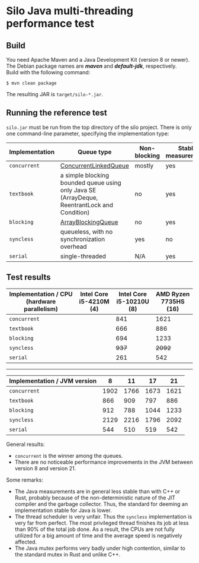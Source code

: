# Silo Java multi-threading performance test

## Build

You need Apache Maven and a Java Development Kit (version 8 or newer). The Debian package names are ***maven*** and ***default-jdk***, respectively.  
Build with the following command:

`$ mvn clean package`

The resulting JAR is `target/silo-*.jar`.

## Running the reference test

`silo.jar` must be run from the top directory of the silo project. There is only one command-line parameter, specifying the implementation type:

| Implementation | Queue type | Non-blocking | Stable measurements |
|---|---|---|---|
| `concurrent` | [ConcurrentLinkedQueue](https://docs.oracle.com/en/java/javase/21/docs/api/java.base/java/util/concurrent/ConcurrentLinkedQueue.html) | mostly | yes |
| `textbook` | a simple blocking bounded queue using only Java SE (ArrayDeque, ReentrantLock and Condition) | no | yes |
| `blocking` | [ArrayBlockingQueue](https://docs.oracle.com/en/java/javase/21/docs/api/java.base/java/util/concurrent/ArrayBlockingQueue.html) | no | yes |
| `syncless` | queueless, with no synchronization overhead | yes | no |
| `serial` | single-threaded | N/A | yes |

## Test results

| Implementation / CPU (hardware parallelism) | Intel Core i5-4210M (4) | Intel Core i5-10210U (8) | AMD Ryzen 7735HS (16) |
|---|---|---|---|
| `concurrent` |  | 841 | 1621 |
| `textbook` |  | 666 | 886 |
| `blocking` |  | 694 | 1233 |
| `syncless` |  | ~~937~~ | ~~2092~~ |
| `serial` |  | 261 | 542 |

---  

| Implementation / JVM  version | 8 | 11 | 17 | 21 |
|---|---|---|---|---|
| `concurrent` | 1902 | 1766 | 1673 | 1621 |
| `textbook` | 866 | 909 | 797 | 886 |
| `blocking` | 912 | 788 | 1044 | 1233 |
| `syncless` | 2129 | 2216 | 1796 | 2092 |
| `serial` | 544 | 510 | 519 | 542 |

General results:
- `concurrent` is the winner among the queues.
- There are no noticeable performance improvements in the JVM between version 8 and version 21.

Some remarks: 
- The Java measurements are in general less stable than with C++ or Rust, probably because of the non-deterministic nature of the JIT compiler and the garbage collector. Thus, the standard for deeming an implementation stable for Java is lower.
- The thread scheduler is very unfair. Thus the `syncless` implementation is very far from perfect. The most privileged thread finishes its job at less than 90% of the total job done. As a result, the CPUs are not fully utilized for a big amount of time and the average speed is negatively affected.
- The Java mutex performs very badly under high contention, similar to the standard mutex in Rust and unlike C++.

